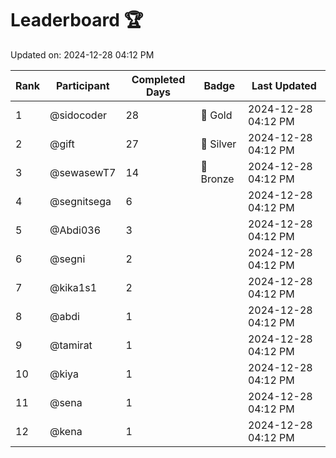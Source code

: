 # Leaderboard 🏆

Updated on: 2024-12-28 04:12 PM

| Rank | Participant       | Completed Days | Badge      | Last Updated         |
|------|-------------------|----------------|------------|----------------------|
| 1    | @sidocoder        | 28             | 🏅 Gold     | 2024-12-28 04:12 PM |
| 2    | @gift             | 27             | 🥈 Silver   | 2024-12-28 04:12 PM |
| 3    | @sewasewT7        | 14             | 🥉 Bronze   | 2024-12-28 04:12 PM |
| 4    | @segnitsega       | 6              |            | 2024-12-28 04:12 PM |
| 5    | @Abdi036          | 3              |            | 2024-12-28 04:12 PM |
| 6    | @segni            | 2              |            | 2024-12-28 04:12 PM |
| 7    | @kika1s1          | 2              |            | 2024-12-28 04:12 PM |
| 8    | @abdi             | 1              |            | 2024-12-28 04:12 PM |
| 9    | @tamirat          | 1              |            | 2024-12-28 04:12 PM |
| 10   | @kiya             | 1              |            | 2024-12-28 04:12 PM |
| 11   | @sena             | 1              |            | 2024-12-28 04:12 PM |
| 12   | @kena             | 1              |            | 2024-12-28 04:12 PM |
